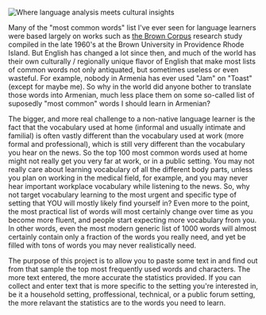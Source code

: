 ![Where language analysis meets cultural insights](https://img.shields.io/badge/frequenSee-Where%20language%20analysis%20meets%20cultural%20insights-blue.svg)

Many of the "most common words" list I've ever seen for language learners were based largely on works such as [the Brown Corpus](https://en.wikipedia.org/wiki/Brown_Corpus) research study compiled in the late 1960's at the Brown University in Providence Rhode Island. But English has changed a lot since then, and much of the world has their own culturally / regionally unique flavor of English that make most lists of common words not only antiquated, but sometimes useless or even wasteful. For example, nobody in Armenia has ever used "Jam" on "Toast" (except for maybe me). So why in the world did anyone bother to translate those words into Armenian, much less place them on some so-called list of suposedly "most common" words I should learn in Armenian? 

The bigger, and more real challenge to a non-native language learner is the fact that the vocabulary used at home (informal and usually intimate and familial) is often vastly different than the vocabulary used at work (more formal and professional), which is still very different than the vocabulary you hear on the news. So the top 100 most common words used at home might not really get you very far at work, or in a public setting. You may not really care about learning vocabulary of all the different body parts, unless you plan on working in the medical field, for example, and you may never hear important workplace vocabulary while listening to the news. So, why not target vocabulary learning to the most urgent and specific type of setting that YOU will mostly likely find yourself in? Even more to the point, the most practical list of words will most certainly change over time as you become more fluent, and people start expecting more vocabulary from you. In other words, even the most modern generic list of 1000 words will almost certainly contain only a fraction of the words you really need, and yet be filled with tons of words you may never realistically need.

The purpose of this project is to allow you to paste some text in and find out from that sample the top most frequently used words and characters. The more text entered, the more accurate the statistics provided. If you can collect and enter text that is more specific to the setting you're interested in, be it a household setting, proffessional, technical, or a public forum setting, the more relavant the statistics are to the words you need to learn.

